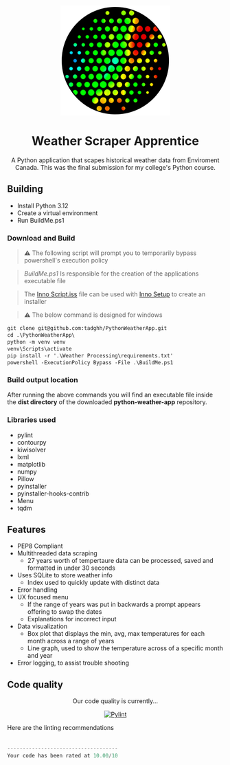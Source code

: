 <div align="center">

<img src="./Build%20Files/icons/icon.png">

# Weather Scraper Apprentice

A Python application that scapes historical weather data from Enviroment Canada. This was the final submission for my college's Python course.

</div>

## Building

- Install Python 3.12
- Create a virtual environment
- Run BuildMe.ps1

### Download and Build

> ⚠️ The following script will prompt you to temporarily bypass powershell's execution policy

> _BuildMe.ps1_ Is responsible for the creation of the applications executable file

> The [Inno Script.iss](./Inno%20Script.iss) file can be used with [Inno Setup](https://jrsoftware.org/isdl.php#stable) to create an installer

> ⚠️ The below command is designed for windows

```
git clone git@github.com:tadghh/PythonWeatherApp.git
cd .\PythonWeatherApp\
python -m venv venv
venv\Scripts\activate
pip install -r '.\Weather Processing\requirements.txt'
powershell -ExecutionPolicy Bypass -File .\BuildMe.ps1
```
### Build output location
After running the above commands you will find an executable file inside the **dist directory** of the downloaded **python-weather-app** repository.

### Libraries used

- pylint
- contourpy
- kiwisolver
- lxml
- matplotlib
- numpy
- Pillow
- pyinstaller
- pyinstaller-hooks-contrib
- Menu
- tqdm

## Features

- PEP8 Compliant
- Multithreaded data scraping
  - 27 years worth of tempertaure data can be processed, saved and formatted in under 30 seconds
- Uses SQLite to store weather info
  - Index used to quickly update with distinct data
- Error handling
- UX focused menu
  - If the range of years was put in backwards a prompt appears offering to swap the dates
  - Explanations for incorrect input
- Data visualization
  - Box plot that displays the min, avg, max temperatures for each month across a range of years
  - Line graph, used to show the temperature across of a specific month and year
- Error logging, to assist trouble shooting

## Code quality

<div align="center">

Our code quality is currently...

[![Pylint](https://github.com/tadghh/python-weather-app/actions/workflows/pylint.yml/badge.svg?branch=main&event=push)](https://github.com/tadghh/python-weather-app/actions/workflows/pylint.yml)

</div>

Here are the linting recommendations

```python

------------------------------------
Your code has been rated at 10.00/10

```
